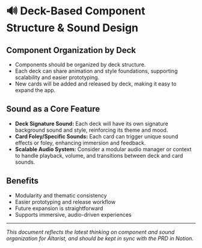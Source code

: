 # 🔊 Deck-Based Component Structure & Sound Design

## Component Organization by Deck
- Components should be organized by deck structure.
- Each deck can share animation and style foundations, supporting scalability and easier prototyping.
- New cards will be added and released by deck, making it easy to expand the app.

## Sound as a Core Feature
- **Deck Signature Sound:** Each deck will have its own signature background sound and style, reinforcing its theme and mood.
- **Card Foley/Specific Sounds:** Each card can trigger unique sound effects or foley, enhancing immersion and feedback.
- **Scalable Audio System:** Consider a modular audio manager or context to handle playback, volume, and transitions between deck and card sounds.

## Benefits
- Modularity and thematic consistency
- Easier prototyping and release workflow
- Future expansion is straightforward
- Supports immersive, audio-driven experiences

---

*This document reflects the latest thinking on component and sound organization for Altarist, and should be kept in sync with the PRD in Notion.* 